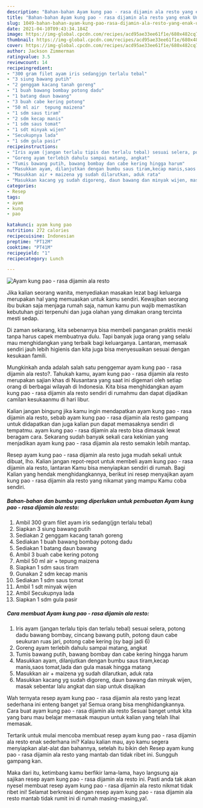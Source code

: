 ```yaml
---
description: "Bahan-bahan Ayam kung pao - rasa dijamin ala resto yang enak Untuk Jualan"
title: "Bahan-bahan Ayam kung pao - rasa dijamin ala resto yang enak Untuk Jualan"
slug: 1049-bahan-bahan-ayam-kung-pao-rasa-dijamin-ala-resto-yang-enak-untuk-jualan
date: 2021-04-10T09:43:34.184Z
image: https://img-global.cpcdn.com/recipes/acd95ae33ee61f1e/680x482cq70/ayam-kung-pao-rasa-dijamin-ala-resto-foto-resep-utama.jpg
thumbnail: https://img-global.cpcdn.com/recipes/acd95ae33ee61f1e/680x482cq70/ayam-kung-pao-rasa-dijamin-ala-resto-foto-resep-utama.jpg
cover: https://img-global.cpcdn.com/recipes/acd95ae33ee61f1e/680x482cq70/ayam-kung-pao-rasa-dijamin-ala-resto-foto-resep-utama.jpg
author: Jackson Zimmerman
ratingvalue: 3.5
reviewcount: 14
recipeingredient:
- "300 gram filet ayam iris sedangjgn terlalu tebal"
- "3 siung bawang putih"
- "2 genggam kacang tanah goreng"
- "1 buah bawang bombay potong dadu"
- "1 batang daun bawang"
- "3 buah cabe kering potong"
- "50 ml air  tepung maizena"
- "1 sdm saus tiram"
- "2 sdm kecap manis"
- "1 sdm saus tomat"
- "1 sdt minyak wijen"
- "Secukupnya lada"
- "1 sdm gula pasir"
recipeinstructions:
- "Iris ayam (jangan terlalu tipis dan terlalu tebal) sesuai selera, potong dadu bawang bombay, cincang bawang putih, potong daun cabe seukuran ruas jari, potong cabe kering (sy bagi jadi 6)"
- "Goreng ayam terlebih dahulu sampai matang, angkat"
- "Tumis bawang putih, bawang bombay dan cabe kering hingga harum"
- "Masukkan ayam, dilanjutkan dengan bumbu saus tiram,kecap manis,saos tomat,lada dan gula masak hingga matang"
- "Masukkan air + maizena yg sudah dilarutkan, aduk rata"
- "Masukkan kacang yg sudah digoreng, daun bawang dan minyak wijen, masak sebentar lalu angkat dan siap untuk disajikan"
categories:
- Resep
tags:
- ayam
- kung
- pao

katakunci: ayam kung pao 
nutrition: 272 calories
recipecuisine: Indonesian
preptime: "PT12M"
cooktime: "PT41M"
recipeyield: "1"
recipecategory: Lunch

---
```



![Ayam kung pao - rasa dijamin ala resto](https://img-global.cpcdn.com/recipes/acd95ae33ee61f1e/680x482cq70/ayam-kung-pao-rasa-dijamin-ala-resto-foto-resep-utama.jpg)

Jika kalian seorang wanita, menyediakan masakan lezat bagi keluarga merupakan hal yang memuaskan untuk kamu sendiri. Kewajiban seorang ibu bukan saja menjaga rumah saja, namun kamu pun wajib memastikan kebutuhan gizi terpenuhi dan juga olahan yang dimakan orang tercinta mesti sedap.

Di zaman  sekarang, kita sebenarnya bisa membeli panganan praktis meski tanpa harus capek membuatnya dulu. Tapi banyak juga orang yang selalu mau menghidangkan yang terbaik bagi keluarganya. Lantaran, memasak sendiri jauh lebih higienis dan kita juga bisa menyesuaikan sesuai dengan kesukaan famili. 



Mungkinkah anda adalah salah satu penggemar ayam kung pao - rasa dijamin ala resto?. Tahukah kamu, ayam kung pao - rasa dijamin ala resto merupakan sajian khas di Nusantara yang saat ini digemari oleh setiap orang di berbagai wilayah di Indonesia. Kita bisa menghidangkan ayam kung pao - rasa dijamin ala resto sendiri di rumahmu dan dapat dijadikan camilan kesukaanmu di hari libur.

Kalian jangan bingung jika kamu ingin mendapatkan ayam kung pao - rasa dijamin ala resto, sebab ayam kung pao - rasa dijamin ala resto gampang untuk didapatkan dan juga kalian pun dapat memasaknya sendiri di tempatmu. ayam kung pao - rasa dijamin ala resto bisa dimasak lewat beragam cara. Sekarang sudah banyak sekali cara kekinian yang menjadikan ayam kung pao - rasa dijamin ala resto semakin lebih mantap.

Resep ayam kung pao - rasa dijamin ala resto juga mudah sekali untuk dibuat, lho. Kalian jangan repot-repot untuk membeli ayam kung pao - rasa dijamin ala resto, lantaran Kamu bisa menyiapkan sendiri di rumah. Bagi Kalian yang hendak menghidangkannya, berikut ini resep menyajikan ayam kung pao - rasa dijamin ala resto yang nikamat yang mampu Kamu coba sendiri.

<!--inarticleads1-->

##### Bahan-bahan dan bumbu yang diperlukan untuk pembuatan Ayam kung pao - rasa dijamin ala resto:

1. Ambil 300 gram filet ayam iris sedang(jgn terlalu tebal)
1. Siapkan 3 siung bawang putih
1. Sediakan 2 genggam kacang tanah goreng
1. Sediakan 1 buah bawang bombay potong dadu
1. Sediakan 1 batang daun bawang
1. Ambil 3 buah cabe kering potong
1. Ambil 50 ml air + tepung maizena
1. Siapkan 1 sdm saus tiram
1. Gunakan 2 sdm kecap manis
1. Sediakan 1 sdm saus tomat
1. Ambil 1 sdt minyak wijen
1. Ambil Secukupnya lada
1. Siapkan 1 sdm gula pasir




<!--inarticleads2-->

##### Cara membuat Ayam kung pao - rasa dijamin ala resto:

1. Iris ayam (jangan terlalu tipis dan terlalu tebal) sesuai selera, potong dadu bawang bombay, cincang bawang putih, potong daun cabe seukuran ruas jari, potong cabe kering (sy bagi jadi 6)
1. Goreng ayam terlebih dahulu sampai matang, angkat
1. Tumis bawang putih, bawang bombay dan cabe kering hingga harum
1. Masukkan ayam, dilanjutkan dengan bumbu saus tiram,kecap manis,saos tomat,lada dan gula masak hingga matang
1. Masukkan air + maizena yg sudah dilarutkan, aduk rata
1. Masukkan kacang yg sudah digoreng, daun bawang dan minyak wijen, masak sebentar lalu angkat dan siap untuk disajikan




Wah ternyata resep ayam kung pao - rasa dijamin ala resto yang lezat sederhana ini enteng banget ya! Semua orang bisa menghidangkannya. Cara buat ayam kung pao - rasa dijamin ala resto Sesuai banget untuk kita yang baru mau belajar memasak maupun untuk kalian yang telah lihai memasak.

Tertarik untuk mulai mencoba membuat resep ayam kung pao - rasa dijamin ala resto enak sederhana ini? Kalau kalian mau, ayo kamu segera menyiapkan alat-alat dan bahannya, setelah itu bikin deh Resep ayam kung pao - rasa dijamin ala resto yang mantab dan tidak ribet ini. Sungguh gampang kan. 

Maka dari itu, ketimbang kamu berfikir lama-lama, hayo langsung aja sajikan resep ayam kung pao - rasa dijamin ala resto ini. Pasti anda tak akan nyesel membuat resep ayam kung pao - rasa dijamin ala resto nikmat tidak ribet ini! Selamat berkreasi dengan resep ayam kung pao - rasa dijamin ala resto mantab tidak rumit ini di rumah masing-masing,ya!.

